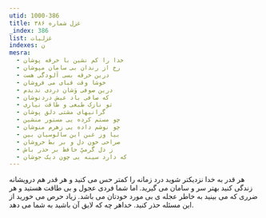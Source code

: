 ```yaml
---
utid: 1000-386
title: غزل شماره ۳۸۶
_index: 386
list: غزلیات
indexes: ن
mesra:
  - خدا را کم نشین با خرقه پوشان
  - رخ از رندان بی سامان مپوشان
  - درین خرقه بسی آلودگی هست
  - خوشا وقت قبای می فروشان
  - درین صوفی وَشان دردی ندیدم
  - که صافی باد عیش دردنوشان
  - تو نازک طبعی و طاقت نیاری
  - گرانیهای مشتی دلق پوشان
  - چو مستم کرده یی مستور منشین
  - چو نوشم داده یی زهرم منوشان
  - بیا وز غبن این سالوسیان بین
  - صراحی خون دل و بر بط خروشان
  - ز دل گرمیِّ حافظ بر حذر باش
  - که دارد سینه یی چون دیک جوشان
---
```

هر قدر به خدا نزدیکتر شوید درد زمانه را کمتر حس می کنید و هر قدر هم درویشانه زندگی کنید بهتر سر و سامان می گیرید. اما شما فردی عجول و بی طاقت هستید و هر ضرری که می بینید به خاطر عجله ی بی مورد خودتان می باشد. زیاد حرص می خورید از این مسئله حذر کنید. خداهر چه که لایق آن باشید به شما می دهد.
